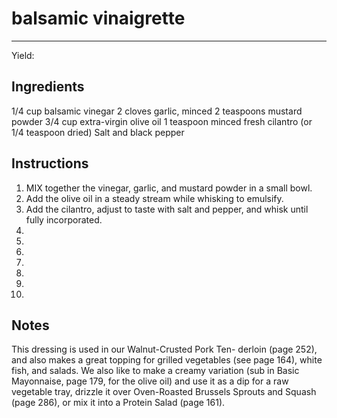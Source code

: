 # balsamic vinaigrette
---
Yield: 

## Ingredients
1/4 cup balsamic vinegar
2 cloves garlic, minced
2 teaspoons mustard powder
3/4 cup extra-virgin olive oil
1 teaspoon minced fresh cilantro (or 1/4 teaspoon dried)
Salt and black pepper


## Instructions
1. MIX together the vinegar, garlic, and mustard
powder in a small bowl. 
2. Add the olive oil in a
steady stream while whisking to emulsify. 
3. Add
the cilantro, adjust to taste with salt and pepper,
and whisk until fully incorporated.
4. 
5. 
6. 
7. 
8. 
9. 
10. 

## Notes

This dressing is used in our Walnut-Crusted Pork Ten-
derloin (page 252), and also makes a great topping
for grilled vegetables (see page 164), white fish, and
salads. We also like to make a creamy variation (sub
in Basic Mayonnaise, page 179, for the olive oil) and
use it as a dip for a raw vegetable tray, drizzle it over
Oven-Roasted Brussels Sprouts and Squash (page
286), or mix it into a Protein Salad (page 161).

